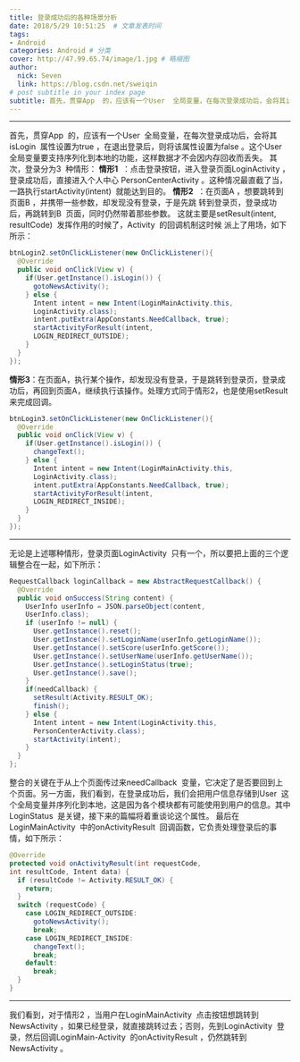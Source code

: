 ```yaml
---
title: 登录成功后的各种场景分析  
date: 2018/5/29 10:51:25  # 文章发表时间
tags:
- Android
categories: Android # 分类
cover: http://47.99.65.74/image/1.jpg # 略缩图
author: 
  nick: Seven
  link: https://blog.csdn.net/sweiqin
# post subtitle in your index page
subtitle: 首先，贯穿App  的，应该有一个User  全局变量，在每次登录成功后，会将其isLogin  属性设置为true ，在退出登录后，则将该属性设置为false 。这个User  全局变量要支持序列化到本地的功能，这样数据才不会因内存回收而丢失。
---
```

-------------------
首先，贯穿App  的，应该有一个User  全局变量，在每次登录成功后，会将其isLogin  属性设置为true ，在退出登录后，则将该属性设置为false 。这个User  全局变量要支持序列化到本地的功能，这样数据才不会因内存回收而丢失。
其次，登录分为3  种情形：
**情形1**  ：点击登录按钮，进入登录页面LoginActivity ，登录成功后，直接进入个人中心
PersonCenterActivity 。这种情况最直截了当，一路执行startActivity(intent)  就能达到目的。
**情形2**  ：在页面A ，想要跳转到页面B ，并携带一些参数，却发现没有登录，于是先跳
转到登录页，登录成功后，再跳转到B  页面，同时仍然带着那些参数。
这就主要是setResult(intent, resultCode)  发挥作用的时候了，Activity  的回调机制这时候
派上了用场，如下所示：
```java
btnLogin2.setOnClickListener(new OnClickListener(){
  @Override
  public void onClick(View v) {
    if(User.getInstance().isLogin()) {
      gotoNewsActivity();
    } else {
      Intent intent = new Intent(LoginMainActivity.this,
      LoginActivity.class);
      intent.putExtra(AppConstants.NeedCallback, true);
      startActivityForResult(intent,
      LOGIN_REDIRECT_OUTSIDE);
    }
  }
});
```
**情形3**：在页面A，执行某个操作，却发现没有登录，于是跳转到登录页，登录成功后，再回到页面A，继续执行该操作。处理方式同于情形2，也是使用setResult 来完成回调。
```java
btnLogin3.setOnClickListener(new OnClickListener(){
  @Override
  public void onClick(View v) {
    if(User.getInstance().isLogin()) {
      changeText();
    } else {
      Intent intent = new Intent(LoginMainActivity.this,
      LoginActivity.class);
      intent.putExtra(AppConstants.NeedCallback, true);
      startActivityForResult(intent,
      LOGIN_REDIRECT_INSIDE);
    }
  }
});
```
-------------------
无论是上述哪种情形，登录页面LoginActivity  只有一个，所以要把上面的三个逻辑整合在一起，如下所示：
```java
RequestCallback loginCallback = new AbstractRequestCallback() {
  @Override
  public void onSuccess(String content) {
    UserInfo userInfo = JSON.parseObject(content,
    UserInfo.class);
    if (userInfo != null) {
      User.getInstance().reset();
      User.getInstance().setLoginName(userInfo.getLoginName());
      User.getInstance().setScore(userInfo.getScore());
      User.getInstance().setUserName(userInfo.getUserName());
      User.getInstance().setLoginStatus(true);
      User.getInstance().save();
    }
    if(needCallback) {
      setResult(Activity.RESULT_OK);
      finish();
    } else {
      Intent intent = new Intent(LoginActivity.this,
      PersonCenterActivity.class);
      startActivity(intent);
    }
  }
};
```
整合的关键在于从上个页面传过来needCallback  变量，它决定了是否要回到上个页面。另一方面，我们看到，在登录成功后，我们会把用户信息存储到User  这个全局变量并序列化到本地，这是因为各个模块都有可能使用到用户的信息。其中LoginStatus  是关键，接下来的篇幅将着重谈论这个属性。
最后在LoginMainActivity  中的onActivityResult  回调函数，它负责处理登录后的事情，如下所示：
```java
@Override
protected void onActivityResult(int requestCode,
int resultCode, Intent data) {
  if (resultCode != Activity.RESULT_OK) {
    return;
  }
  switch (requestCode) {
    case LOGIN_REDIRECT_OUTSIDE:
      gotoNewsActivity();
      break;
    case LOGIN_REDIRECT_INSIDE:
      changeText();
      break;
    default:
      break;
  }
}
```
-------
我们看到，对于情形2 ，当用户在LoginMainActivity  点击按钮想跳转到NewsActivity ，如果已经登录，就直接跳转过去；否则，先到LoginActivity  登录，然后回调LoginMain-Activity  的onActivityResult ，仍然跳转到NewsActivity 。